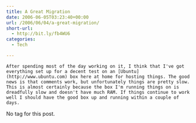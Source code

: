 ```yaml
---
title: A Great Migration
date: 2006-06-05T03:23:40+00:00
url: /2006/06/04/a-great-migration/
short-url:
  - http://bit.ly/fb4WU6
categories:
  - Tech

---
```

<div class='microid-mailto+http:sha1:99d192e987cff700ab1df147579ec1c4fc320596'>
  
    After spending most of the day working on it, I think that I've got everything set up for a decent test on an [Ubuntu](http://www.ubuntu.com) box here at home for hosting things. The good news is that comments work, but unfortunately things are pretty slow. This is almost certainly because the box I'm running things on is dreadfully slow and doesn't have much RAM. If things continue to work well I should have the good box up and running within a couple of days.
  
</div>No tag for this post.